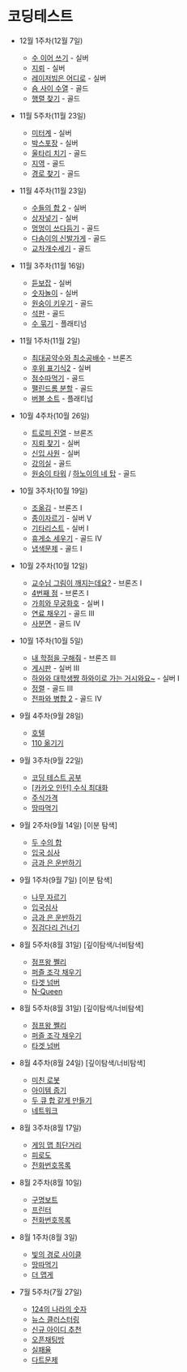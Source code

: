 # 코딩테스트

+ 12월 1주차(12월 7일)
  * [수 이어 쓰기](https://www.acmicpc.net/problem/1515) - 실버
  * [지뢰](https://www.acmicpc.net/problem/2232) - 실버
  * [레이저빔은 어디로](https://www.acmicpc.net/problem/3709) - 실버
  * [숌 사이 수열](https://www.acmicpc.net/problem/1469) - 골드
  * [행렬 찾기](https://www.acmicpc.net/problem/1687) - 골드

+ 11월 5주차(11월 23일)
  * [미터계](https://www.acmicpc.net/problem/1862) - 실버
  * [박스포장](https://www.acmicpc.net/problem/1997) - 실버
  * [울타리 치기](https://www.acmicpc.net/problem/1364) - 골드
  * [지역](https://www.acmicpc.net/problem/1304) - 골드
  * [경로 찾기](https://www.acmicpc.net/problem/1513) - 골드

+ 11월 4주차(11월 23일)
  * [수들의 합 2](https://www.acmicpc.net/problem/2003) - 실버
  * [상자넣기](https://www.acmicpc.net/problem/1965) - 실버
  * [멍멍이 쓰다듬기](https://www.acmicpc.net/problem/1669) - 골드
  * [다솜이의 신발가게](https://www.acmicpc.net/problem/1661) - 골드
  * [교차개수세기](https://www.acmicpc.net/problem/1615) - 골드

+ 11월 3주차(11월 16일)
  * [듣보잡](https://www.acmicpc.net/problem/1764) - 실버
  * [숫자놀이](https://www.acmicpc.net/problem/1679) - 실버
  * [원숭이 키우기](https://www.acmicpc.net/problem/1423) - 골드
  * [석판](https://www.acmicpc.net/problem/1691) - 골드
  * [수 묶기](https://www.acmicpc.net/problem/1852) - 플래티넘

+ 11월 1주차(11월 2일)
  * [최대공약수와 최소공배수](https://www.acmicpc.net/problem/2609) - 브론즈
  * [후위 표기식2](https://www.acmicpc.net/problem/1935) - 실버
  * [점수따먹기](https://www.acmicpc.net/problem/1749) - 골드
  * [팰린드롬 분할](https://www.acmicpc.net/problem/1509) - 골드
  * [버블 소트](https://www.acmicpc.net/problem/1517) - 플래티넘

+ 10월 4주차(10월 26일)
  * [트로피 진열](https://www.acmicpc.net/problem/1668) - 브론즈
  * [지뢰 찾기](https://www.acmicpc.net/problem/1996) - 실버
  * [신입 사원](https://www.acmicpc.net/problem/1946) - 실버
  * [강의실](https://www.acmicpc.net/problem/1374) - 골드
  * [원숭이 타워](https://www.acmicpc.net/problem/1607) / [하노이의 네 탑](https://www.acmicpc.net/problem/9942) - 골드

+ 10월 3주차(10월 19일)
  * [조옮김](https://www.acmicpc.net/problem/4732) - 브론즈 I
  * [종이자르기](https://www.acmicpc.net/problem/2628) - 실버 V
  * [기타리스트](https://www.acmicpc.net/problem/1495) - 실버 I
  * [휴게소 세우기](https://www.acmicpc.net/problem/1477) - 골드 IV
  * [냅색문제](https://www.acmicpc.net/problem/1450) - 골드 I
  
+ 10월 2주차(10월 12일)
  * [교수님 그림이 깨지는데요?](https://www.acmicpc.net/problem/20205) - 브론즈 I
  * [4번째 점](https://www.acmicpc.net/problem/1894) - 브론즈 I
  * [가희와 무궁화호](https://www.acmicpc.net/problem/24336) - 실버 I
  * [연료 채우기](https://www.acmicpc.net/problem/1826) - 골드 III
  * [사분면](https://www.acmicpc.net/problem/1891) - 골드 IV

+ 10월 1주차(10월 5일)
  * [내 학점을 구해줘](https://www.acmicpc.net/problem/10984) - 브론즈 III
  * [게시판](https://www.acmicpc.net/problem/3063) - 실버 III
  * [하와와 대학생쨩 하와이로 가는 거시와요~](https://www.acmicpc.net/problem/16456) - 실버 I
  * [정렬](https://www.acmicpc.net/problem/17432) - 골드 III
  * [전파와 병합 2](https://www.acmicpc.net/problem/23302) - 골드 IV

+ 9월 4주차(9월 28일)
  * [호텔](https://www.acmicpc.net/problem/1106)
  * [110 옮기기](https://school.programmers.co.kr/learn/courses/30/lessons/77886)

+ 9월 3주차(9월 22일)
  * [코딩 테스트 공부](https://school.programmers.co.kr/learn/courses/30/lessons/118668)
  * [[카카오 인턴] 수식 최대화](https://school.programmers.co.kr/learn/courses/30/lessons/67257)
  * [주식가격](https://school.programmers.co.kr/learn/courses/30/lessons/42584)
  * [땅따먹기](https://school.programmers.co.kr/learn/courses/30/lessons/12913)

+ 9월 2주차(9월 14일) [이분 탐색]
  * [두 수의 합](https://www.acmicpc.net/problem/9024)
  * [입국 심사](https://school.programmers.co.kr/learn/courses/30/lessons/43238)
  * [금과 은 운반하기](https://school.programmers.co.kr/learn/courses/30/lessons/86053)

+ 9월 1주차(9월 7일) [이분 탐색]
  * [나무 자르기](https://www.acmicpc.net/problem/2805)
  * [입국심사](https://school.programmers.co.kr/learn/courses/30/lessons/43238)
  * [금과 은 운반하기](https://school.programmers.co.kr/learn/courses/30/lessons/86053)
  * [징검다리 건너기](https://school.programmers.co.kr/learn/courses/30/lessons/64062)

+ 8월 5주차(8월 31일) [깊이탐색/너비탐색]
  * [점프왕 쩰리](https://www.acmicpc.net/problem/16173)
  * [퍼즐 조각 채우기](https://school.programmers.co.kr/learn/courses/30/lessons/84021)
  * [타겟 넘버](https://school.programmers.co.kr/learn/courses/30/lessons/43165)
  * [N-Queen](https://school.programmers.co.kr/learn/courses/30/lessons/12952)

+ 8월 5주차(8월 31일) [깊이탐색/너비탐색]
  * [점프왕 쩰리](https://www.acmicpc.net/problem/16173)
  * [퍼즐 조각 채우기](https://school.programmers.co.kr/learn/courses/30/lessons/84021)
  * [타겟 넘버](https://school.programmers.co.kr/learn/courses/30/lessons/43165)

+ 8월 4주차(8월 24일) [깊이탐색/너비탐색]
  * [미친 로봇](https://www.acmicpc.net/problem/1405)
  * [아이템 줍기](https://school.programmers.co.kr/learn/courses/30/lessons/87694)
  * [두 큐 합 같게 만들기](https://school.programmers.co.kr/learn/courses/30/lessons/118667)
  * [네트워크](https://school.programmers.co.kr/learn/courses/30/lessons/43162)

+ 8월 3주차(8월 17일)
  * [게임 맵 최단거리](https://school.programmers.co.kr/learn/courses/30/lessons/1844)
  * [피로도](https://school.programmers.co.kr/learn/courses/30/lessons/87946)
  * [전화번호목록](https://school.programmers.co.kr/learn/courses/30/lessons/42577)

+ 8월 2주차(8월 10일)
  * [구명보트](https://school.programmers.co.kr/learn/courses/30/lessons/42885)
  * [프린터](https://school.programmers.co.kr/learn/courses/30/lessons/42587)
  * [전화번호목록](https://school.programmers.co.kr/learn/courses/30/lessons/42577)

+ 8월 1주차(8월 3일)
  * [빛의 경로 사이클](https://school.programmers.co.kr/learn/courses/30/lessons/86052)
  * [땅따먹기](https://school.programmers.co.kr/learn/courses/30/lessons/12913#qna)
  * [더 맵게](https://school.programmers.co.kr/learn/courses/30/lessons/42626?language=python3)

+ 7월 5주차(7월 27일)
  * [124의 나라의 숫자](https://school.programmers.co.kr/learn/courses/30/lessons/12899)
  * [뉴스 클러스터링](https://school.programmers.co.kr/learn/courses/30/lessons/17677)
  * [신규 아이디 추천](https://school.programmers.co.kr/learn/courses/30/lessons/72410)
  * [오픈채팅방](https://school.programmers.co.kr/learn/courses/30/lessons/42888)
  * [실패율](https://school.programmers.co.kr/learn/courses/30/lessons/42889)
  * [다트문제](https://school.programmers.co.kr/learn/courses/30/lessons/17682)

